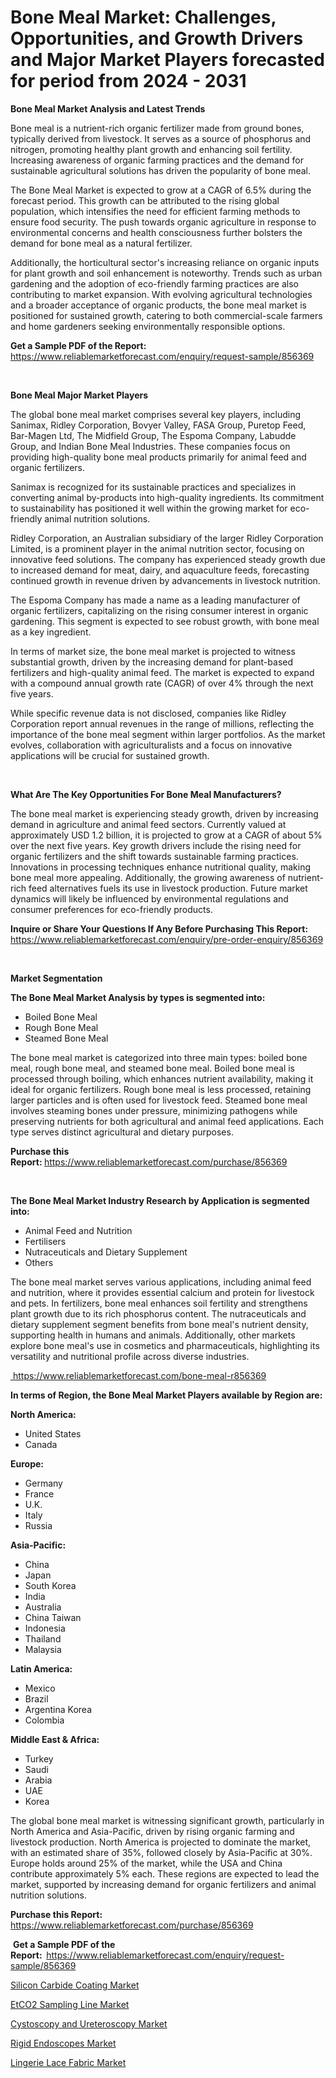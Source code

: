 <p><h1>Bone Meal Market: Challenges, Opportunities, and Growth Drivers and Major Market Players forecasted for period from 2024 - 2031</h1></p><p><strong>Bone Meal Market Analysis and Latest Trends</strong></p>
<p><p>Bone meal is a nutrient-rich organic fertilizer made from ground bones, typically derived from livestock. It serves as a source of phosphorus and nitrogen, promoting healthy plant growth and enhancing soil fertility. Increasing awareness of organic farming practices and the demand for sustainable agricultural solutions has driven the popularity of bone meal.</p><p>The Bone Meal Market is expected to grow at a CAGR of 6.5% during the forecast period. This growth can be attributed to the rising global population, which intensifies the need for efficient farming methods to ensure food security. The push towards organic agriculture in response to environmental concerns and health consciousness further bolsters the demand for bone meal as a natural fertilizer.</p><p>Additionally, the horticultural sector's increasing reliance on organic inputs for plant growth and soil enhancement is noteworthy. Trends such as urban gardening and the adoption of eco-friendly farming practices are also contributing to market expansion. With evolving agricultural technologies and a broader acceptance of organic products, the bone meal market is positioned for sustained growth, catering to both commercial-scale farmers and home gardeners seeking environmentally responsible options.</p></p>
<p><strong>Get a Sample PDF of the Report:&nbsp;</strong> <a href="https://www.reliablemarketforecast.com/enquiry/request-sample/856369?utm_campaign=1134&utm_medium=2&utm_source=Github&utm_content=ia&utm_term=08112024&utm_id=bone-meal">https://www.reliablemarketforecast.com/enquiry/request-sample/856369</a></p>
<p>&nbsp;</p>
<p><strong>Bone Meal Major Market Players</strong></p>
<p><p>The global bone meal market comprises several key players, including Sanimax, Ridley Corporation, Bovyer Valley, FASA Group, Puretop Feed, Bar-Magen Ltd, The Midfield Group, The Espoma Company, Labudde Group, and Indian Bone Meal Industries. These companies focus on providing high-quality bone meal products primarily for animal feed and organic fertilizers.</p><p>Sanimax is recognized for its sustainable practices and specializes in converting animal by-products into high-quality ingredients. Its commitment to sustainability has positioned it well within the growing market for eco-friendly animal nutrition solutions.</p><p>Ridley Corporation, an Australian subsidiary of the larger Ridley Corporation Limited, is a prominent player in the animal nutrition sector, focusing on innovative feed solutions. The company has experienced steady growth due to increased demand for meat, dairy, and aquaculture feeds, forecasting continued growth in revenue driven by advancements in livestock nutrition.</p><p>The Espoma Company has made a name as a leading manufacturer of organic fertilizers, capitalizing on the rising consumer interest in organic gardening. This segment is expected to see robust growth, with bone meal as a key ingredient.</p><p>In terms of market size, the bone meal market is projected to witness substantial growth, driven by the increasing demand for plant-based fertilizers and high-quality animal feed. The market is expected to expand with a compound annual growth rate (CAGR) of over 4% through the next five years.</p><p>While specific revenue data is not disclosed, companies like Ridley Corporation report annual revenues in the range of millions, reflecting the importance of the bone meal segment within larger portfolios. As the market evolves, collaboration with agriculturalists and a focus on innovative applications will be crucial for sustained growth.</p></p>
<p>&nbsp;</p>
<p><strong>What Are The Key Opportunities For Bone Meal Manufacturers?</strong></p>
<p><p>The bone meal market is experiencing steady growth, driven by increasing demand in agriculture and animal feed sectors. Currently valued at approximately USD 1.2 billion, it is projected to grow at a CAGR of about 5% over the next five years. Key growth drivers include the rising need for organic fertilizers and the shift towards sustainable farming practices. Innovations in processing techniques enhance nutritional quality, making bone meal more appealing. Additionally, the growing awareness of nutrient-rich feed alternatives fuels its use in livestock production. Future market dynamics will likely be influenced by environmental regulations and consumer preferences for eco-friendly products.</p></p>
<p><strong>Inquire or Share Your Questions If Any Before Purchasing This Report:</strong> <a href="https://www.reliablemarketforecast.com/enquiry/pre-order-enquiry/856369?utm_campaign=1134&utm_medium=2&utm_source=Github&utm_content=ia&utm_term=08112024&utm_id=bone-meal">https://www.reliablemarketforecast.com/enquiry/pre-order-enquiry/856369</a></p>
<p>&nbsp;</p>
<p><strong>Market Segmentation</strong></p>
<p><strong>The Bone Meal Market Analysis by types is segmented into:</strong></p>
<p><ul><li>Boiled Bone Meal</li><li>Rough Bone Meal</li><li>Steamed Bone Meal</li></ul></p>
<p><p>The bone meal market is categorized into three main types: boiled bone meal, rough bone meal, and steamed bone meal. Boiled bone meal is processed through boiling, which enhances nutrient availability, making it ideal for organic fertilizers. Rough bone meal is less processed, retaining larger particles and is often used for livestock feed. Steamed bone meal involves steaming bones under pressure, minimizing pathogens while preserving nutrients for both agricultural and animal feed applications. Each type serves distinct agricultural and dietary purposes.</p></p>
<p><strong>Purchase this Report:&nbsp;</strong><a href="https://www.reliablemarketforecast.com/purchase/856369?utm_campaign=1134&utm_medium=2&utm_source=Github&utm_content=ia&utm_term=08112024&utm_id=bone-meal">https://www.reliablemarketforecast.com/purchase/856369</a></p>
<p>&nbsp;</p>
<p><strong>The Bone Meal Market Industry Research by Application is segmented into:</strong></p>
<p><ul><li>Animal Feed and Nutrition</li><li>Fertilisers</li><li>Nutraceuticals and Dietary Supplement</li><li>Others</li></ul></p>
<p><p>The bone meal market serves various applications, including animal feed and nutrition, where it provides essential calcium and protein for livestock and pets. In fertilizers, bone meal enhances soil fertility and strengthens plant growth due to its rich phosphorus content. The nutraceuticals and dietary supplement segment benefits from bone meal's nutrient density, supporting health in humans and animals. Additionally, other markets explore bone meal's use in cosmetics and pharmaceuticals, highlighting its versatility and nutritional profile across diverse industries.</p></p>
<p><a href="https://www.reliablemarketforecast.com/bone-meal-r856369?utm_campaign=1134&utm_medium=2&utm_source=Github&utm_content=ia&utm_term=08112024&utm_id=bone-meal">&nbsp;https://www.reliablemarketforecast.com/bone-meal-r856369</a></p>
<p><strong>In terms of Region, the Bone Meal Market Players available by Region are:</strong></p>
<p>
    <p> <strong> North America: </strong>
        <ul>
            <li>United States</li>
            <li>Canada</li>
        </ul>
        </p> 
    <p> <strong> Europe: </strong>
        <ul>
            <li>Germany</li>
            <li>France</li>
            <li>U.K.</li>
            <li>Italy</li>
            <li>Russia</li>
        </ul>
        </p> 
    <p> <strong> Asia-Pacific: </strong>
        <ul>
            <li>China</li>
            <li>Japan</li>
            <li>South Korea</li>
            <li>India</li>
            <li>Australia</li>
            <li>China Taiwan</li>
            <li>Indonesia</li>
            <li>Thailand</li>
            <li>Malaysia</li>
        </ul>
        </p> 
    <p> <strong> Latin America: </strong>
        <ul>
            <li>Mexico</li>
            <li>Brazil</li>
            <li>Argentina Korea</li>
            <li>Colombia</li>
        </ul>
        </p> 
    <p> <strong> Middle East & Africa: </strong>
        <ul>
            <li>Turkey</li>
            <li>Saudi</li>
            <li>Arabia</li>
            <li>UAE</li>
            <li>Korea</li>
        </ul>
    </p>
    </p>
<p><p>The global bone meal market is witnessing significant growth, particularly in North America and Asia-Pacific, driven by rising organic farming and livestock production. North America is projected to dominate the market, with an estimated share of 35%, followed closely by Asia-Pacific at 30%. Europe holds around 25% of the market, while the USA and China contribute approximately 5% each. These regions are expected to lead the market, supported by increasing demand for organic fertilizers and animal nutrition solutions.</p></p>
<p><strong>Purchase this Report: </strong><a href="https://www.reliablemarketforecast.com/purchase/856369?utm_campaign=1134&utm_medium=2&utm_source=Github&utm_content=ia&utm_term=08112024&utm_id=bone-meal">https://www.reliablemarketforecast.com/purchase/856369</a></p>
<p>&nbsp;<strong>Get a Sample PDF of the Report:&nbsp;&nbsp;</strong><a href="https://www.reliablemarketforecast.com/enquiry/request-sample/856369?utm_campaign=1134&utm_medium=2&utm_source=Github&utm_content=ia&utm_term=08112024&utm_id=bone-meal">https://www.reliablemarketforecast.com/enquiry/request-sample/856369</a></p>
<p><strong></strong></p>
<p><p><a href="https://github.com/malika4dt4reta/Market-Research-Report-List-1/blob/main/silicon-carbide-coating-market.md?utm_campaign=1134&utm_medium=2&utm_source=Github&utm_content=ia&utm_term=08112024&utm_id=bone-meal">Silicon Carbide Coating Market</a></p><p><a href="https://issuu.com/reportprime-2/docs/etco2-sampling-line-market-size-203_a3b68ca237a784?utm_campaign=1134&utm_medium=2&utm_source=Github&utm_content=ia&utm_term=08112024&utm_id=bone-meal">EtCO2 Sampling Line Market</a></p><p><a href="https://issuu.com/reportprime-2/docs/cystoscopy-and-ureteroscopy-market-_87e08494060409?utm_campaign=1134&utm_medium=2&utm_source=Github&utm_content=ia&utm_term=08112024&utm_id=bone-meal">Cystoscopy and Ureteroscopy Market</a></p><p><a href="https://issuu.com/reportprime-2/docs/rigid-endoscopes-market-size-2030.p_4988b04608dc87?utm_campaign=1134&utm_medium=2&utm_source=Github&utm_content=ia&utm_term=08112024&utm_id=bone-meal">Rigid Endoscopes Market</a></p><p><a href="https://github.com/karolinec5dqui/Market-Research-Report-List-1/blob/main/lingerie-lace-fabric-market.md?utm_campaign=1134&utm_medium=2&utm_source=Github&utm_content=ia&utm_term=08112024&utm_id=bone-meal">Lingerie Lace Fabric Market</a></p></p>